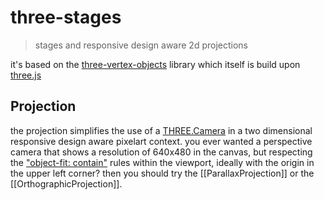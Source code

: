 # three-stages

> stages and responsive design aware 2d projections

it's based on the [three-vertex-objects](https://github.com/spearwolf/three-vertex-objects/tree/master/three-vertex-objects) library which itself is build upon [three.js](https://threejs.org/)

## Projection

the projection simplifies the use of a [THREE.Camera](https://threejs.org/docs/#api/en/cameras/Camera) in a two dimensional responsive design aware pixelart context. you ever wanted a perspective camera that shows a resolution of 640x480 in the canvas, but respecting the ["object-fit: contain"](https://developer.mozilla.org/en-US/docs/Web/CSS/object-fit) rules within the viewport, ideally with the origin in the upper left corner? then you should try the [[ParallaxProjection]] or the [[OrthographicProjection]].

